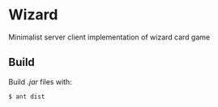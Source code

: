 Wizard
======

Minimalist server client implementation of wizard card game


Build
-----

Build *.jar* files with:

``$ ant dist``
